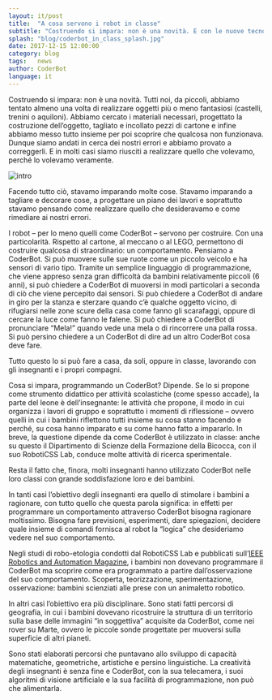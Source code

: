 ```yaml
---
layout: it/post
title:  "A cosa servono i robot in classe"
subtitle: "Costruendo si impara: non è una novità. E con le nuove tecnologie?"
splash: "blog/coderbot_in_class_splash.jpg"
date: 2017-12-15 12:00:00
category: blog
tags:   news
author: CoderBot
language: it
---
```

Costruendo si impara: non è una novità. Tutti noi, da piccoli, abbiamo tentato almeno una volta di
realizzare oggetti più o meno fantasiosi (castelli, trenini o aquiloni). Abbiamo cercato i materiali necessari,
progettato la costruzione dell’oggetto, tagliato e incollato pezzi di cartone e infine abbiamo messo tutto
insieme per poi scoprire che qualcosa non funzionava. Dunque siamo andati in cerca dei nostri errori e
abbiamo provato a correggerli. E in molti casi siamo riusciti a realizzare quello che volevamo, perché lo
volevamo veramente.

![intro]({{site.baseurl}}/img/blog/coderbot_in_class_1.jpg)

Facendo tutto ciò, stavamo imparando molte cose. Stavamo imparando a tagliare e decorare cose, a
progettare un piano dei lavori e soprattutto stavamo pensando come realizzare quello che desideravamo e
come rimediare ai nostri errori.

I robot – per lo meno quelli come CoderBot – servono per costruire. Con una particolarità. Rispetto al
cartone, al meccano o al LEGO, permettono di costruire qualcosa di straordinario: un comportamento.
Pensiamo a CoderBot. Si può muovere sulle sue ruote come un piccolo veicolo e ha sensori di vario tipo.
Tramite un semplice linguaggio di programmazione, che viene appreso senza gran difficoltà da bambini
relativamente piccoli (6 anni), si può chiedere a CoderBot di muoversi in modi particolari a seconda di ciò
che viene percepito dai sensori. Si può chiedere a CoderBot di andare in giro per la stanza e sterzare
quando c’è qualche oggetto vicino, di rifugiarsi nelle zone scure della casa come fanno gli scarafaggi,
oppure di cercare la luce come fanno le falene. Si può chiedere a CoderBot di pronunciare “Mela!” quando
vede una mela o di rincorrere una palla rossa. Si può persino chiedere a un CoderBot di dire ad un altro
CoderBot cosa deve fare.

Tutto questo lo si può fare a casa, da soli, oppure in classe, lavorando con gli insegnanti e i propri compagni.

Cosa si impara, programmando un CoderBot? Dipende. Se lo si propone come strumento didattico per
attività scolastiche (come spesso accade), la parte del leone è dell’insegnante: le attività che propone, il
modo in cui organizza i lavori di gruppo e soprattutto i momenti di riflessione – ovvero quelli in cui i
bambini riflettono tutti insieme su cosa stanno facendo e perché, su cosa hanno imparato e su come hanno
fatto a impararlo. In breve, la questione dipende da come CoderBot è utilizzato in classe: anche su questo il
Dipartimento di Scienze della Formazione della Bicocca, con il suo RobotiCSS Lab, conduce molte attività di
ricerca sperimentale.

Resta il fatto che, finora, molti insegnanti hanno utilizzato CoderBot nelle loro classi con grande
soddisfazione loro e dei bambini.

In tanti casi l’obiettivo degli insegnanti era quello di stimolare i bambini a ragionare, con tutto quello che
questa parola significa: in effetti per programmare un comportamento attraverso CoderBot bisogna
ragionare moltissimo. Bisogna fare previsioni, esperimenti, dare spiegazioni, decidere quale insieme di
comandi fornisca al robot la “logica” che desideriamo vedere nel suo comportamento.

Negli studi di robo-etologia condotti dal RobotiCSS Lab e pubblicati sull’[IEEE Robotics and Automation
Magazine](http://ieeexplore.ieee.org/document/7470255/?section=abstract), i bambini non dovevano
programmare il CoderBot ma scoprire come era programmato a partire dall’osservazione del suo
comportamento. Scoperta, teorizzazione, sperimentazione, osservazione: bambini scienziati alle prese con
un animaletto robotico.

In altri casi l’obiettivo era più disciplinare. Sono stati fatti percorsi di geografia, in cui i bambini dovevano
ricostruire la struttura di un territorio sulla base delle immagini “in soggettiva” acquisite da CoderBot, come
nei rover su Marte, ovvero le piccole sonde progettate per muoversi sulla superficie di altri pianeti.

Sono stati elaborati percorsi che puntavano allo sviluppo di capacità matematiche, geometriche, artistiche
e persino linguistiche. La creatività degli insegnanti è senza fine e CoderBot, con la sua telecamera, i suoi
algoritmi di visione artificiale e la sua facilità di programmazione, non può che alimentarla.
